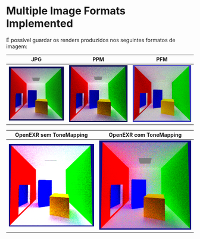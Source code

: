 # Multiple Image Formats Implemented

É possível guardar os renders produzidos nos seguintes formatos de imagem:



JPG             |  PPM      |  PFM         | 
:-------------------------:|:-------------------------:|:-------------------------:|
![](JPG.png)          |    <img src="PPM.png" width="820">    |  ![](PFM.png) | 


OpenEXR **sem ToneMapping**                         |  OpenEXR **com ToneMapping**
:-------------------------:|:-------------------------:
 ![](OpenEXR_sem_tonemapping.png)    | ![](OpenEXR_tone_mapped.png)
